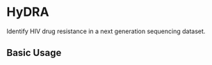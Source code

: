 # HyDRA

Identify HIV drug resistance in a next generation sequencing dataset.  

## Basic Usage  

```
```
